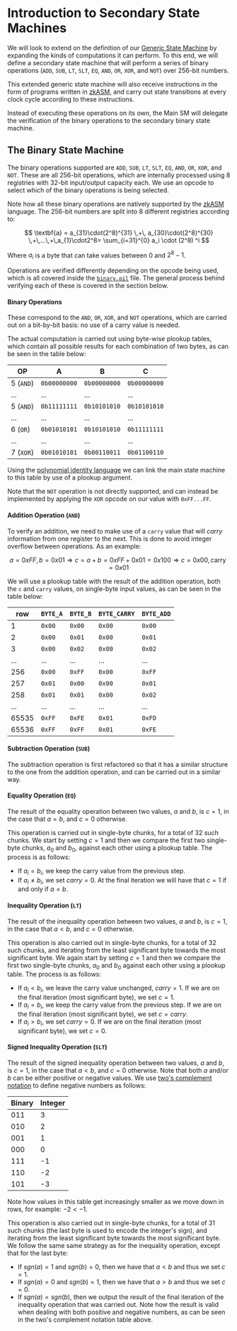# Introduction to Secondary State Machines

We will look to extend on the definition of our [Generic State Machine](../generic/) by expanding the kinds of computations it can perform. To this end, we will define a secondary state machine that will perform a series of binary operations (`ADD`, `SUB`, `LT`, `SLT`, `EQ`, `AND`, `OR`, `XOR`, and `NOT`) over 256-bit numbers. 

This extended generic state machine will also receive instructions in the form of programs written in [zkASM](https://github.com/0xPolygonHermez/zkasmcom), and carry out state transitions at every clock cycle according to these instructions.

Instead of executing these operations on its own, the Main SM will delegate the verification of the binary operations to the secondary binary state machine.

## The Binary State Machine

The binary operations supported are `ADD`, `SUB`, `LT`, `SLT`, `EQ`, `AND`, `OR`, `XOR`, and `NOT`. These are all 256-bit operations, which are internally processed using 8 registries with 32-bit input/output capacity each. We use an opcode to select which of the binary operations is being selected.

Note how all these binary operations are natively supported by the [zkASM](https://github.com/0xPolygonHermez/zkasmcom) language. The 256-bit numbers are split into 8 different registries according to:

$$
\textbf{a} = a_{31}\cdot(2^8)^{31} \,+\, a_{30}\cdot(2^8)^{30} \,+\,...\,+\,a_{1}\cdot2^8= \sum_{i=31}^{0} a_i \cdot (2^8) ^i
$$

Where $a_i$ is a byte that can take values between $0$ and $2^8 - 1$. 

Operations are verified differently depending on the opcode being used, which is all covered inside the [`binary.pil`](./pil/binary.pil) file. The general process behind verifying each of these is covered in the section below.

#### Binary Operations

These correspond to the `AND`, `OR`, `XOR`, and `NOT` operations, which are carried out on a bit-by-bit basis: no use of a carry value is needed.

The actual computation is carried out using byte-wise plookup tables, which contain all possible results for each combination of two bytes, as can be seen in the table below:

|     OP    |       A      |       B      |       C      |
|-----------|--------------|--------------|--------------|
| 5 (`AND`) | `0b00000000` | `0b00000000` | `0b00000000` |
|    ...    |      ...     |      ...     |      ...     |
| 5 (`AND`) | `0b11111111` | `0b10101010` | `0b10101010` |
|    ...    |      ...     |      ...     |      ...     |
|  6 (`OR`) | `0b01010101` | `0b10101010` | `0b11111111` |
|    ...    |      ...     |      ...     |      ...     |
| 7 (`XOR`) | `0b01010101` | `0b00110011` | `0b01100110` |

Using the [polynomial identity language](https://github.com/0xPolygonHermez/pilcom) we can link the main state machine to this table by use of a plookup argument.

Note that the `NOT` operation is not directly supported, and can instead be implemented by applying the `XOR` opcode on our value with `0xFF...FF`.

#### Addition Operation (`AND`)

To verify an addition, we need to make use of a `carry` value that will _carry_ information from one register to the next. This is done to avoid integer overflow between operations. As an example:

$$
    a = 0xFF, b = 0x01 \Rightarrow  c = a + b = 0xFF + 0x01 = 0x100 \Rightarrow c = 0x00, \textrm{carry} = 0x01
$$

We will use a plookup table with the result of the addition operation, both the `c` and `carry` values, on single-byte input values, as can be seen in the table below:

|  row  | `BYTE_A` | `BYTE_B` | `BYTE_CARRY` | `BYTE_ADD` |
|-------|----------|----------|--------------|------------|
|   1   |  `0x00`  |  `0x00`  |    `0x00`    |   `0x00`   |
|   2   |  `0x00`  |  `0x01`  |    `0x00`    |   `0x01`   |
|   3   |  `0x00`  |  `0x02`  |    `0x00`    |   `0x02`   |
|  ...  |    ...   |    ...   |      ...     |     ...    |
|  256  |  `0x00`  |  `0xFF`  |    `0x00`    |   `0xFF`   |
|  257  |  `0x01`  |  `0x00`  |    `0x00`    |   `0x01`   |
|  258  |  `0x01`  |  `0x01`  |    `0x00`    |   `0x02`   |
|  ...  |    ...   |    ...   |      ...     |     ...    |
| 65535 |  `0xFF`  |  `0xFE`  |    `0x01`    |   `0xFD`   |
| 65536 |  `0xFF`  |  `0xFF`  |    `0x01`    |   `0xFE`   |



#### Subtraction Operation (`SUB`)

The subtraction operation is first refactored so that it has a similar structure to the one from the addition operation, and can be carried out in a similar way. <!-- This refactoring is as follows: -->

<!-- // TODO: explain refactoring operation being done + example -->

#### Equality Operation (`EQ`)

The result of the equality operation between two values, $a$ and $b$, is $c = 1$, in the case that $a = b$, and $c = 0$ otherwise.

This operation is carried out in single-byte chunks, for a total of 32 such chunks. We start by setting $c = 1$ and then we compare the first two single-byte chunks, $a_0$ and $b_0$, against each other using a plookup table. The process is as follows: 
- If $a_i = b_i$, we keep the carry value from the previous step.
- If $a_i \neq b_i$, we set $carry = 0$. 
At the final iteration we will have that $c = 1$ if and only if $a = b$.

#### Inequality Operation (`LT`)

The result of the inequality operation between two values, $a$ and $b$, is $c = 1$, in the case that $a < b$, and $c = 0$ otherwise.

This operation is also carried out in single-byte chunks, for a total of 32 such chunks, and iterating from the least significant byte towards the most significant byte. We again start by setting $c = 1$ and then we compare the first two single-byte chunks, $a_0$ and $b_0$ against each other using a plookup table. The process is as follows: 
- If $a_i < b_i$, we leave the carry value unchanged, $carry = 1$. If we are on the final iteration (most significant byte), we set $c = 1$.
- If $a_i = b_i$, we keep the carry value from the previous step. If we are on the final iteration (most significant byte), we set $c = carry$.
- If $a_i > b_i$, we set $carry = 0$. If we are on the final iteration (most significant byte), we set $c = 0$. 

#### Signed Inequality Operation (`SLT`)

The result of the signed inequality operation between two values, $a$ and $b$, is $c = 1$, in the case that $a < b$, and $c = 0$ otherwise. Note that both $a$ and/or $b$ can be either positive or negative values. We use [two's complement notation](https://en.wikipedia.org/wiki/Two's_complement) to define negative numbers as follows: 

| Binary | Integer |
|--------|---------|
|   011  |    3    |
|   010  |    2    |
|   001  |    1    |
|   000  |    0    |
|   111  |   -1    |
|   110  |   -2    |
|   101  |   -3    |

Note how values in this table get increasingly smaller as we move down in rows, for example: $-2 < -1$.

This operation is also carried out in single-byte chunks, for a total of 31 such chunks (the last byte is used to encode the integer's sign), and iterating from the least significant byte towards the most significant byte. We follow the same same strategy as for the inequality operation, except that for the last byte:
- If $sgn(a) = 1$ and $sgn(b) = 0$, then we have that $a < b$ and thus we set $c = 1$.
- If $sgn(a) = 0$ and $sgn(b) = 1$, then we have that $a > b$ and thus we set $c = 0$.
- If $sgn(a) = sgn(b)$, then we output the result of the final iteration of the inequality operation that was carried out. Note how the result is valid when dealing with both positive and negative numbers, as can be seen in the two's complement notation table above.
